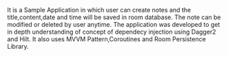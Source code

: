 It is a Sample Application in which user can create notes and the title,content,date and time will be saved in room database.
The note can be modified or deleted by user anytime.
The application was developed to get in depth understanding of concept of dependecy injection using Dagger2 and Hilt.
It also uses MVVM Pattern,Coroutines and Room Persistence Library.
